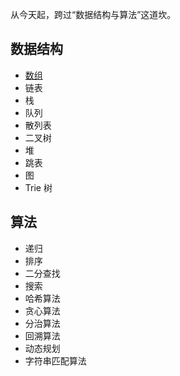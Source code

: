 
从今天起，跨过“数据结构与算法”这道坎。

## 数据结构

* [数组](https://github.com/pleuvoir/Data-Structure-and-Algorithms/blob/master/docs/array.md)
* 链表
* 栈
* 队列
* 散列表
* 二叉树
* 堆
* 跳表
* 图
* Trie 树

## 算法

* 递归
* 排序
* 二分查找
* 搜索
* 哈希算法
* 贪心算法
* 分治算法
* 回溯算法
* 动态规划
* 字符串匹配算法



